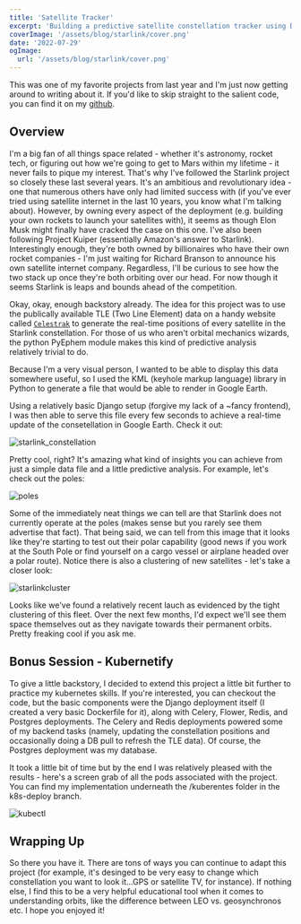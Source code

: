 ```yaml
---
title: 'Satellite Tracker'
excerpt: 'Building a predictive satellite constellation tracker using Django and PyEphem'
coverImage: '/assets/blog/starlink/cover.png'
date: '2022-07-29'
ogImage:
  url: '/assets/blog/starlink/cover.png'
---
```


This was one of my favorite projects from last year and I'm just now getting around to writing about it. If you'd like to skip straight to the salient code, you can find it on my [github](https://github.com/gillcaleb/satellitetracker.git). 

## Overview
I'm a big fan of all things space related - whether it's astronomy, rocket tech, or figuring out how we're going to get to Mars within my lifetime - it never fails to pique my interest. That's why I've followed the Starlink project so closely these last several years. It's an ambitious and revolutionary idea - one that numerous others have only had limited success with (if you've ever tried using satellite internet in the last 10 years, you know what I'm talking about). However, by owning every aspect of the deployment (e.g. building your own rockets to launch your satellites with), it seems as though Elon Musk might finally have cracked the case on this one. I've also been following Project Kuiper (essentially Amazon's answer to Starlink). Interestingly enough, they're both owned by billionaires who have their own rocket companies - I'm just waiting for Richard Branson to announce his own satellite internet company. Regardless, I'll be curious to see how the two stack up once they're both orbiting over our head. For now though it seems Starlink is leaps and bounds ahead of the competition. 

Okay, okay, enough backstory already. The idea for this project was to use the publically available TLE (Two Line Element) data on a handy website called [`Celestrak`](https://celestrak.org/NORAD/elements/gp.php?GROUP=starlink&FORMAT=tle) to generate the real-time positions of every satellite in the Starlink constellation. For those of us who aren't orbital mechanics wizards, the python PyEphem module makes this kind of predictive analysis relatively trivial to do. 

Because I'm a very visual person, I wanted to be able to display this data somewhere useful, so I used the KML (keyhole markup language) library in Python to generate a file that would be able to render in Google Earth. 

Using a relatively basic Django setup (forgive my lack of a ~fancy frontend), I was then able to serve this file every few seconds to achieve a real-time update of the consetellation in Google Earth. Check it out:

![starlink_constellation](/assets/blog/starlink/constellation.jpg)

Pretty cool, right? It's amazing what kind of insights you can achieve from just a simple data file and a little predictive analysis. For example, let's check out the poles:

![poles](/assets/blog/starlink/poles2.jpg)

Some of the immediately neat things we can tell are that Starlink does not currently operate at the poles (makes sense but you rarely see them advertise that fact). That being said, we can tell from this image that it looks like they're starting to test out their polar capability (good news if you work at the South Pole or find yourself on a cargo vessel or airplane headed over a polar route). Notice there is also a clustering of new satellites - let's take a closer look: 

![starlinkcluster](/assets/blog/starlink/starlinkcluster.jpg)

Looks like we've found a relatively recent lauch as evidenced by the tight clustering of this fleet. Over the next few months, I'd expect we'll see them space themselves out as they navigate towards their permanent orbits. Pretty freaking cool if you ask me. 



## Bonus Session - Kubernetify 
To give a little backstory, I decided to extend this project a little bit further to practice my kubernetes skills. If you're interested, you can checkout the code, but the basic components were the Django deployment itself (I created a very basic Dockerfile for it), along with Celery, Flower, Redis, and Postgres deployments. The Celery and Redis deployments powered some of my backend tasks (namely, updating the constellation positions and occasionally doing a DB pull to refresh the TLE data). Of course, the Postgres deployment was my database. 

It took a little bit of time but by the end I was relatively pleased with the results - here's a screen grab of all the pods associated with the project. You can find my implementation underneath the /kuberentes folder in the k8s-deploy branch. 

![kubectl](/assets/blog/starlink/kubectl.jpg)

## Wrapping Up
So there you have it. There are tons of ways you can continue to adapt this project (for example, it's desinged to be very easy to change which constellation you want to look it...GPS or satellite TV, for instance). If nothing else, I find this to be a very helpful educational tool when it comes to understanding orbits, like the difference between LEO vs. geosynchronos etc. I hope you enjoyed it! 
